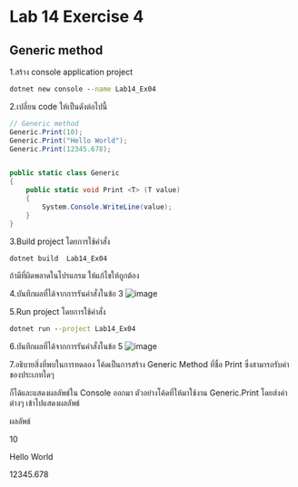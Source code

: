 # Lab 14 Exercise 4

## Generic method

1.สร้าง console application project

```cmd
dotnet new console --name Lab14_Ex04
```

2.เปลี่ยน code ให้เป็นดังต่อไปนี้

```cs
// Generic method
Generic.Print(10);
Generic.Print("Hello World");
Generic.Print(12345.678);


public static class Generic
{
    public static void Print <T> (T value)
    {
        System.Console.WriteLine(value);
    }   
}
```

3.Build project โดยการใช้คำสั่ง

```cmd
dotnet build  Lab14_Ex04
```

ถ้ามีที่ผิดพลาดในโปรแกรม ให้แก้ไขให้ถูกต้อง

4.บันทึกผลที่ได้จากการรันคำสั่งในข้อ 3
![image](https://github.com/ThanchiraCharakhon099/03376836-OOP-2566-Lab-14/assets/144195708/bdb79210-9081-43df-be17-bfcb69efde0b)

5.Run project โดยการใช้คำสั่ง

```cmd
dotnet run --project Lab14_Ex04
```

6.บันทึกผลที่ได้จากการรันคำสั่งในข้อ 5
![image](https://github.com/ThanchiraCharakhon099/03376836-OOP-2566-Lab-14/assets/144195708/fe1b7846-8b9a-45df-871c-6e86cbd89637)

7.อธิบายสิ่งที่พบในการทดลอง
โค้ดเป็นการสร้าง Generic Method ที่ชื่อ Print ซึ่งสามารถรับค่าของประเภทใดๆ

ก็ได้และแสดงผลลัพธ์ใน Console ออกมา ตัวอย่างโค้ดที่ให้มาใช้งาน Generic.Print โดยส่งค่าต่างๆ เข้าไปแสดงผลลัพธ์


ผลลัพธ์

10

Hello World

12345.678

